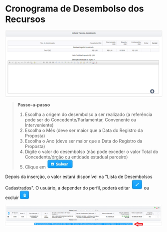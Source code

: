 # Cronograma de Desembolso dos Recursos

![](../../.gitbook/assets/image%20%2842%29.png)

> **Passo-a-passo**
>
> 1. Escolha a origem do desembolso a ser realizado \(a referência pode ser do Concedente/Parlamentar, Convenente ou Interveniente\)
> 2. Escolha o Mês \(deve ser maior que a Data do Registro da Proposta\)
> 3. Escolha o Ano \(deve ser maior que a Data do Registro da Proposta\)
> 4. Digite o valor do desembolso \(não pode exceder o valor Total do Concedente/órgão ou entidade estadual parceiro\)
> 5. Clique em ![](../../.gitbook/assets/icone_salvar.jpg)

Depois da inserção, o valor estará disponível na "Lista de Desembolsos Cadastrados". O usuário, a depender do perfil, poderá editar ![](../../.gitbook/assets/icone_lapis.jpg) ou excluir ![](../../.gitbook/assets/icone_excluir.jpg) 

![](../../.gitbook/assets/image%20%28101%29.png)


